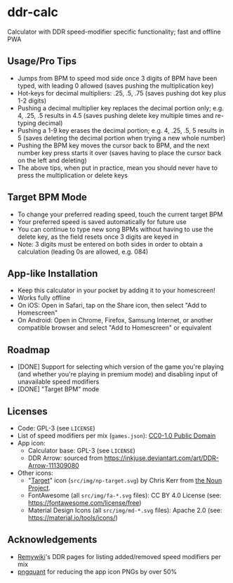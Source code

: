 # ddr-calc
Calculator with DDR speed-modifier specific functionality; fast and offline PWA

## Usage/Pro Tips
* Jumps from BPM to speed mod side once 3 digits of BPM have been typed, with leading 0 allowed
(saves pushing the multiplication key)
* Hot-keys for decimal multipliers: .25, .5, .75 (saves pushing dot key plus 1-2 digits)
* Pushing a decimal multiplier key replaces the decimal portion only;
e.g. 4, .25, .5 results in 4.5 (saves pushing delete key multiple times and re-typing decimal)
* Pushing a 1-9 key erases the decimal portion;
e.g. 4, .25, .5, 5 results in 5 (saves deleting the decimal portion when trying a new whole number)
* Pushing the BPM key moves the cursor back to BPM, and the next number key press starts it over
(saves having to place the cursor back on the left and deleting)
* The above tips, when put in practice, mean you should never have to press the multiplication
or delete keys

## Target BPM Mode
* To change your preferred reading speed, touch the current target BPM
* Your preferred speed is saved automatically for future use
* You can continue to type new song BPMs without having to use the delete key, as the field resets once 3 digits are
keyed in
* Note: 3 digits must be entered on both sides in order to obtain a calculation (leading 0s are allowed, e.g. 084)

## App-like Installation
* Keep this calculator in your pocket by adding it to your homescreen!
* Works fully offline
* On iOS: Open in Safari, tap on the Share icon, then select "Add to Homescreen"
* On Android: Open in Chrome, Firefox, Samsung Internet, or another compatible browser and
select "Add to Homescreen" or equivalent

## Roadmap
* [DONE] Support for selecting which version of the game you're playing (and whether you're playing in premium mode)
and disabling input of unavailable speed modifiers
* [DONE] "Target BPM" mode

## Licenses
* Code: GPL-3 (see `LICENSE`)
* List of speed modifiers per mix (`games.json`): [CC0-1.0 Public Domain](https://creativecommons.org/publicdomain/zero/1.0/)
* App icon:
  * Calculator base: GPL-3 (see `LICENSE`)
  * DDR Arrow: sourced from https://inkjuse.deviantart.com/art/DDR-Arrow-111309080
* Other icons:
  * "[Target](https://thenounproject.com/search/?q=target&i=32462)" icon (`src/img/np-target.svg`) by Chris Kerr from [the Noun Project](https://thenounproject.com/).
  * FontAwesome (all `src/img/fa-*.svg` files): CC BY 4.0 License (see: https://fontawesome.com/license/free)
  * Material Design Icons (all `src/img/md-*.svg` files): Apache 2.0 (see: https://material.io/tools/icons/)
 
 ## Acknowledgements
 * [Remywiki](https://remywiki.com/)'s DDR pages for listing added/removed speed modifiers per mix
 * [pngquant](https://pngquant.org/) for reducing the app icon PNGs by over 50%
